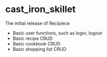 # cast_iron_skillet
The initial release of Recipiece
* Basic user functions, such as login, logout
* Basic recipe CRUD
* Basic cookbook CRUD
* Basic shopping list CRUD
